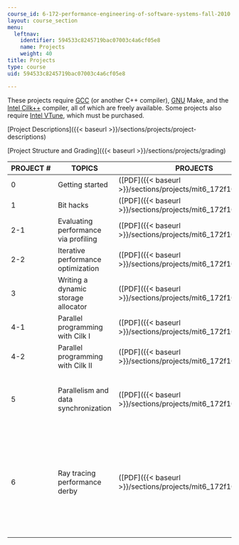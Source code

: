 ```yaml
---
course_id: 6-172-performance-engineering-of-software-systems-fall-2010
layout: course_section
menu:
  leftnav:
    identifier: 594533c8245719bac07003c4a6cf05e8
    name: Projects
    weight: 40
title: Projects
type: course
uid: 594533c8245719bac07003c4a6cf05e8

---
```


These projects require [GCC](http://gcc.gnu.org/) (or another C++ compiler), [GNU](http://www.gnu.org/software/make/) Make, and the [Intel Cilk++](http://software.intel.com/en-us/articles/intel-cilk/) compiler, all of which are freely available. Some projects also require [Intel VTune](http://software.intel.com/en-us/intel-vtune/), which must be purchased.

[Project Descriptions]({{< baseurl >}}/sections/projects/project-descriptions)

[Project Structure and Grading]({{< baseurl >}}/sections/projects/grading)

| PROJECT # | TOPICS | PROJECTS | SUPPORTING FILES |
| --- | --- | --- | --- |
| 0 | Getting started | ([PDF]({{< baseurl >}}/sections/projects/mit6_172f10_proj0)) | ([ZIP](/coursemedia/6-172-performance-engineering-of-software-systems-fall-2010/65a88a14a75c8f5a43c4669c35d0822d_proj0.zip)) |
| 1 | Bit hacks | ([PDF]({{< baseurl >}}/sections/projects/mit6_172f10_proj1)) | ([ZIP](/coursemedia/6-172-performance-engineering-of-software-systems-fall-2010/7590df0db13f9674b74dc2e0f26ad89c_proj1.zip)) |
| 2-1 | Evaluating performance via profiling | ([PDF]({{< baseurl >}}/sections/projects/mit6_172f10_proj2_1)) | ([ZIP - 1.3MB](/coursemedia/6-172-performance-engineering-of-software-systems-fall-2010/3c2c4f3318f1ed192e77910fe708d38c_proj2_1.zip))  {{< br >}} |
| 2-2 | Iterative performance optimization | ([PDF]({{< baseurl >}}/sections/projects/mit6_172f10_proj2_2)) | ([ZIP](/coursemedia/6-172-performance-engineering-of-software-systems-fall-2010/b1156a2ed7b2eb2513710d20bf47e8f7_proj2_2.zip)) |
| 3 | Writing a dynamic storage allocator | ([PDF]({{< baseurl >}}/sections/projects/mit6_172f10_proj3)) | ([ZIP](/coursemedia/6-172-performance-engineering-of-software-systems-fall-2010/23cbf733dca7bd53365ca4e5b9f562d3_proj3.zip)) |
| 4-1 | Parallel programming with Cilk I | ([PDF]({{< baseurl >}}/sections/projects/mit6_172f10_proj4_1)) | ([ZIP - 1.1MB](/coursemedia/6-172-performance-engineering-of-software-systems-fall-2010/5fa8fa8d3ca497edc5c9a4f9c839a4a1_proj4_1.zip))  {{< br >}} |
| 4-2 | Parallel programming with Cilk II | ([PDF]({{< baseurl >}}/sections/projects/mit6_172f10_proj4_2)) | ([ZIP - 1.1MB](/coursemedia/6-172-performance-engineering-of-software-systems-fall-2010/a915214ef3624488f1ed096cf9a83765_proj4_2.zip)) |
| 5 | Parallelism and data synchronization | ([PDF]({{< baseurl >}}/sections/projects/mit6_172f10_proj5)) |  {{< br >}}{{< br >}} Lock-based queue ([RTF](/coursemedia/6-172-performance-engineering-of-software-systems-fall-2010/7e26952da04b21f1da3dfa20d104c608_lock-based.rtf)) {{< br >}}{{< br >}} Lock-free queue ([RTF](/coursemedia/6-172-performance-engineering-of-software-systems-fall-2010/f2c69edeab9bf5f7e7ff7387a014343d_lock-free.rtf)) {{< br >}}{{< br >}}  |
| 6 | Ray tracing performance derby | ([PDF]({{< baseurl >}}/sections/projects/mit6_172f10_proj6)) |  {{< br >}}{{< br >}} ([ZIP - 1.2MB](/coursemedia/6-172-performance-engineering-of-software-systems-fall-2010/f3f10496039a5565293154ce9de5f230_proj6.zip)) {{< br >}}{{< br >}} Reference images: {{< br >}}{{< br >}} Scene 1 ([PNG - 1.5MB](/coursemedia/6-172-performance-engineering-of-software-systems-fall-2010/344f0726e354052f9779ff75f6338818_scene1.png)) {{< br >}}{{< br >}} Scene 2 ([PNG](/coursemedia/6-172-performance-engineering-of-software-systems-fall-2010/268ee9e05fc7546da1b9689217834064_scene2.png)) {{< br >}}{{< br >}} Scene 3 ([BMP - 1.0MB](/coursemedia/6-172-performance-engineering-of-software-systems-fall-2010/58e34287270cdc460e202d12e905fac3_scene3.bmp)) {{< br >}}{{< br >}}